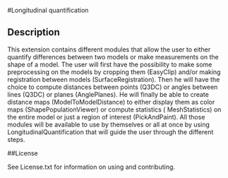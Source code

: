 #Longitudinal quantification

## Description

This extension contains different modules that allow the user to either quantify differences between two models or make measurements on the shape of a model.
The user will first have the possibility to make some preprocessing on the models by cropping them (EasyClip) and/or making registration between models (SurfaceRegistration).
Then he will have the choice to compute distances between points (Q3DC) or angles between lines (Q3DC) or planes (AnglePlanes).
He will finally be able to create distance maps (ModelToModelDistance) to either display them as color maps (ShapePopulationViewer) or compute statistics ( MeshStatistics) on the entire model or just a region of interest (PickAndPaint).
All those modules will be available to use by themselves or all at once by using LongitudinalQuantification that will guide the user through the different steps.


##License

See License.txt for information on using and contributing.

